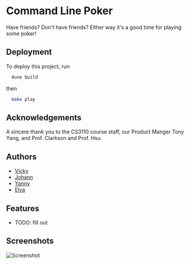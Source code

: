 
# Command Line Poker

Have friends? Don't have friends? Either way it's a good time for playing some poker!


## Deployment

To deploy this project, run

```bash
  dune build
```
then
```bash
  make play
```
## Acknowledgements

A sincere thank you to the CS3110 course staff, our Product Manger Tony Yang, and Prof. Clarkson and Prof. Hsu

## Authors

- [Vicky](https://github.coecis.cornell.edu/yq54)
- [Johann](https://github.coecis.cornell.edu/jcl354)
- [Yanny](https://github.coecis.cornell.edu/rz367)
- [Elva](https://github.coecis.cornell.edu/yg357)

## Features

- TODO: fill out


## Screenshots

![Screenshot](https://drive.google.com/file/d/12X2sIzWhn0f_w2KXu-vm60QcDOKGA_Kt/view?usp=sharing?text=Screenshot+Here)
